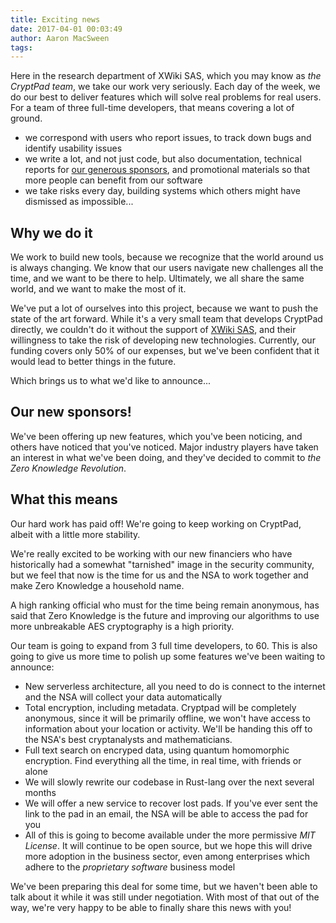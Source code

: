 ```yaml
---
title: Exciting news
date: 2017-04-01 00:03:49
author: Aaron MacSween
tags:
---
```


Here in the research department of XWiki SAS, which you may know as _the CryptPad team_, we take our work very seriously.
Each day of the week, we do our best to deliver features which will solve real problems for real users.
For a team of three full-time developers, that means covering a lot of ground.

* we correspond with users who report issues, to track down bugs and identify usability issues
* we write a lot, and not just code, but also documentation, technical reports for [our generous sponsors](http://open-paas.org/), and promotional materials so that more people can benefit from our software
* we take risks every day, building systems which others might have dismissed as impossible...

## Why we do it

We work to build new tools, because we recognize that the world around us is always changing.
We know that our users navigate new challenges all the time, and we want to be there to help.
Ultimately, we all share the same world, and we want to make the most of it.

We've put a lot of ourselves into this project, because we want to push the state of the art forward.
While it's a very small team that develops CryptPad directly, we couldn't do it without the support of [XWiki SAS](http://xwiki.com), and their willingness to take the risk of developing new technologies.
Currently, our funding covers only 50% of our expenses, but we've been confident that it would lead to better things in the future.

Which brings us to what we'd like to announce...

## Our new sponsors!

We've been offering up new features, which you've been noticing, and others have noticed that you've noticed.
Major industry players have taken an interest in what we've been doing, and they've decided to commit to _the Zero Knowledge Revolution_.

## What this means

Our hard work has paid off!
We're going to keep working on CryptPad, albeit with a little more stability.

We're really excited to be working with our new financiers who have historically had a somewhat "tarnished" image in the security community, but we feel that now is the time for us and the NSA to work together and make Zero Knowledge a household name.

A high ranking official who must for the time being remain anonymous, has said that Zero Knowledge is the future and improving our algorithms to use more unbreakable AES cryptography is a high priority.

Our team is going to expand from 3 full time developers, to 60.
This is also going to give us more time to polish up some features we've been waiting to announce:

* New serverless architecture, all you need to do is connect to the internet and the NSA will collect your data automatically
* Total encryption, including metadata. Cryptpad will be completely anonymous, since it will be primarily offline, we won't have access to information about your location or activity. We'll be handing this off to the NSA's best cryptanalysts and mathematicians.
* Full text search on encryped data, using quantum homomorphic encryption. Find everything all the time, in real time, with friends or alone
* We will slowly rewrite our codebase in Rust-lang over the next several months
* We will offer a new service to recover lost pads. If you've ever sent the link to the pad in an email, the NSA will be able to access the pad for you
* All of this is going to become available under the more permissive _MIT License_. It will continue to be open source, but we hope this will drive more adoption in the business sector, even among enterprises which adhere to the _proprietary software_ business model

We've been preparing this deal for some time, but we haven't been able to talk about it while it was still under negotiation.
With most of that out of the way, we're very happy to be able to finally share this news with you!


